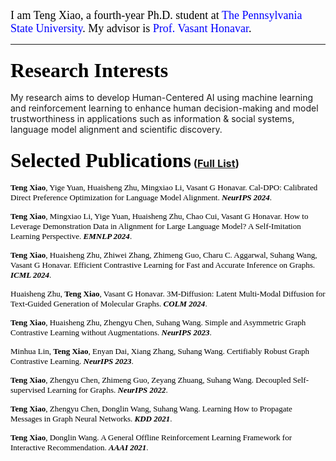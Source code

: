 <font face="Cambria Math" color=black size=4> I am Teng Xiao, a fourth-year Ph.D. student at <a href="https://ist.psu.edu/" style="text-decoration:none; color:blue;">The Pennsylvania State University</a>. My advisor is <a href="https://honavar.com" style="text-decoration:none; color:blue;">Prof. Vasant Honavar</a>.</font>

---

### <font face="Cambria Math" color=black size=6>Research Interests</font>
My research aims to develop Human-Centered AI using machine learning and reinforcement learning to enhance human decision-making and model trustworthiness in applications such as  information \& social systems, language model alignment and scientific discovery.

### <font face="Cambria Math" color=black size=6>Selected Publications</font> ([Full List](https://scholar.google.com.hk/citations?user=ld3OKXwAAAAJ&hl=en&newwindow=1))

<font face="Cambria Math" color=black size=2> **Teng Xiao**, Yige Yuan, Huaisheng Zhu, Mingxiao Li, Vasant G Honavar. Cal-DPO: Calibrated Direct Preference Optimization for Language Model Alignment. <b>*NeurIPS 2024*</b>. </font>

<font face="Cambria Math" color=black size=2> **Teng Xiao**, Mingxiao Li, Yige Yuan, Huaisheng Zhu, Chao Cui, Vasant G Honavar. How to Leverage Demonstration Data in Alignment for Large Language Model? A Self-Imitation Learning Perspective. <b>*EMNLP 2024*</b>. </font>

<font face="Cambria Math" color=black size=2> **Teng Xiao**, Huaisheng Zhu, Zhiwei Zhang, Zhimeng Guo, Charu C. Aggarwal, Suhang Wang, Vasant G Honavar. Efficient Contrastive Learning for Fast and Accurate Inference on Graphs. <b>*ICML 2024*</b>. </font>

<font face="Cambria Math" color=black size=2> Huaisheng Zhu, **Teng Xiao**, Vasant G Honavar. 3M-Diffusion: Latent Multi-Modal Diffusion for Text-Guided Generation of Molecular Graphs. <b>*COLM 2024*</b>. </font>

<font face="Cambria Math" color=black size=2> **Teng Xiao**, Huaisheng Zhu, Zhengyu Chen, Suhang Wang. Simple and Asymmetric Graph Contrastive Learning without Augmentations. <b>*NeurIPS 2023*</b>. </font>

<font face="Cambria Math" color=black size=2> Minhua Lin, **Teng Xiao**, Enyan Dai, Xiang Zhang, Suhang Wang. Certifiably Robust Graph Contrastive Learning. <b>*NeurIPS 2023*</b>. </font>

<font face="Cambria Math" color=black size=2> **Teng Xiao**, Zhengyu Chen, Zhimeng Guo, Zeyang Zhuang, Suhang Wang. Decoupled Self-supervised Learning for Graphs. <b>*NeurIPS 2022*</b>. </font>

<font face="Cambria Math" color=black size=2> **Teng Xiao**, Zhengyu Chen, Donglin Wang, Suhang Wang. Learning How to Propagate Messages in Graph Neural Networks. <b>*KDD 2021*</b>. </font>

<font face="Cambria Math" color=black size=2> **Teng Xiao**, Donglin Wang. A General Offline Reinforcement Learning Framework for Interactive Recommendation. <b>*AAAI 2021*</b>. </font>


